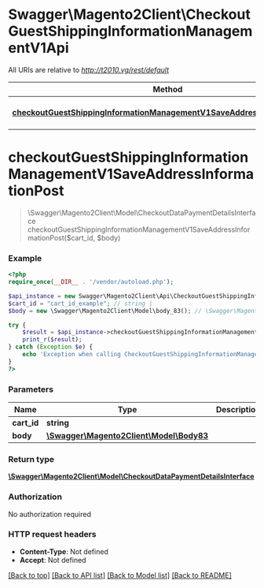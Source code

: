 # Swagger\Magento2Client\CheckoutGuestShippingInformationManagementV1Api

All URIs are relative to *http://t2010.vg/rest/default*

Method | HTTP request | Description
------------- | ------------- | -------------
[**checkoutGuestShippingInformationManagementV1SaveAddressInformationPost**](CheckoutGuestShippingInformationManagementV1Api.md#checkoutGuestShippingInformationManagementV1SaveAddressInformationPost) | **POST** /V1/guest-carts/{cartId}/shipping-information | 


# **checkoutGuestShippingInformationManagementV1SaveAddressInformationPost**
> \Swagger\Magento2Client\Model\CheckoutDataPaymentDetailsInterface checkoutGuestShippingInformationManagementV1SaveAddressInformationPost($cart_id, $body)





### Example
```php
<?php
require_once(__DIR__ . '/vendor/autoload.php');

$api_instance = new Swagger\Magento2Client\Api\CheckoutGuestShippingInformationManagementV1Api();
$cart_id = "cart_id_example"; // string | 
$body = new \Swagger\Magento2Client\Model\body_83(); // \Swagger\Magento2Client\Model\Body83 | 

try {
    $result = $api_instance->checkoutGuestShippingInformationManagementV1SaveAddressInformationPost($cart_id, $body);
    print_r($result);
} catch (Exception $e) {
    echo 'Exception when calling CheckoutGuestShippingInformationManagementV1Api->checkoutGuestShippingInformationManagementV1SaveAddressInformationPost: ', $e->getMessage(), PHP_EOL;
}
?>
```

### Parameters

Name | Type | Description  | Notes
------------- | ------------- | ------------- | -------------
 **cart_id** | **string**|  |
 **body** | [**\Swagger\Magento2Client\Model\Body83**](../Model/body_83.md)|  | [optional]

### Return type

[**\Swagger\Magento2Client\Model\CheckoutDataPaymentDetailsInterface**](../Model/CheckoutDataPaymentDetailsInterface.md)

### Authorization

No authorization required

### HTTP request headers

 - **Content-Type**: Not defined
 - **Accept**: Not defined

[[Back to top]](#) [[Back to API list]](../../README.md#documentation-for-api-endpoints) [[Back to Model list]](../../README.md#documentation-for-models) [[Back to README]](../../README.md)


